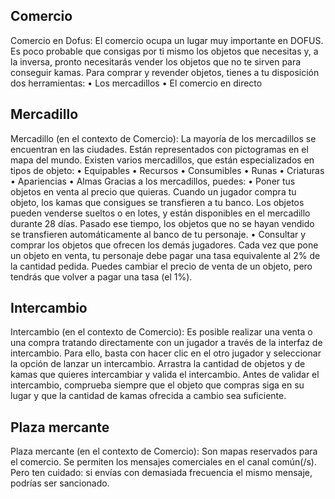 ## Comercio
Comercio en Dofus: El comercio ocupa un lugar muy importante en DOFUS. Es poco probable que consigas por ti mismo los objetos que necesitas y, a la inversa, pronto necesitarás vender los objetos que no te sirven para conseguir kamas.
Para comprar y revender objetos, tienes a tu disposición dos herramientas:
• Los mercadillos
• El comercio en directo

## Mercadillo
Mercadillo (en el contexto de Comercio): La mayoría de los mercadillos se encuentran en las ciudades. Están representados con pictogramas en el mapa del mundo.
Existen varios mercadillos, que están especializados en tipos de objeto:
• Equipables
• Recursos
• Consumibles
• Runas
• Criaturas
• Apariencias
• Almas
Gracias a los mercadillos, puedes:
• Poner tus objetos en venta al precio que quieras. Cuando un jugador compra tu objeto, los kamas que consigues se transfieren a tu banco. Los objetos pueden venderse sueltos o en lotes, y están disponibles en el mercadillo durante 28 días. Pasado ese tiempo, los objetos que no se hayan vendido se transfieren automáticamente al banco de tu personaje.
• Consultar y comprar los objetos que ofrecen los demás jugadores.
Cada vez que pone un objeto en venta, tu personaje debe pagar una tasa equivalente al 2% de la cantidad pedida. Puedes cambiar el precio de venta de un objeto, pero tendrás que volver a pagar una tasa (el 1%).

## Intercambio
Intercambio (en el contexto de Comercio): Es posible realizar una venta o una compra tratando directamente con un jugador a través de la interfaz de intercambio. Para ello, basta con hacer clic en el otro jugador y seleccionar la opción de lanzar un intercambio. Arrastra la cantidad de objetos y de kamas que quieres intercambiar y valida el intercambio.
Antes de validar el intercambio, comprueba siempre que el objeto que compras siga en su lugar y que la cantidad de kamas ofrecida a cambio sea suficiente.

## Plaza mercante
Plaza mercante (en el contexto de Comercio): Son mapas reservados para el comercio. Se permiten los mensajes comerciales en el canal común(/s). Pero ten cuidado: si envías con demasiada frecuencia el mismo mensaje, podrías ser sancionado.